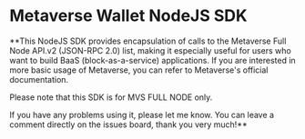 # Metaverse Wallet NodeJS SDK
**This NodeJS SDK provides encapsulation of calls to the Metaverse Full Node API.v2 (JSON-RPC 2.0) list, making it especially useful for users who want to build BaaS (block-as-a-service) applications. If you are interested in more basic usage of Metaverse, you can refer to Metaverse's official documentation.

Please note that this SDK is for MVS FULL NODE only.


If you have any problems using it, please let me know. You can leave a comment directly on the issues board, thank you very much!**
